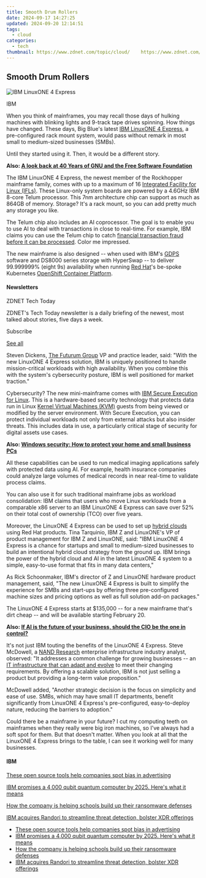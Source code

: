 ```yaml
---
title: Smooth Drum Rollers
date: 2024-09-17 14:27:25
updated: 2024-09-20 12:14:51
tags:
  - cloud
categories:
  - tech
thumbnail: https://www.zdnet.com/topic/cloud/    https://www.zdnet.com/a/img/resize/184a26cb457e61c1189075ca6c005feb68b9e0e7/2024/02/12/4c96e0ae-3b0d-4945-b3b1-c58f8588a732/ibm-linux-main-screenshot-2024-02-12-111312.jpg?width=170&height=96&fit=crop&auto=webp
---
```


## Smooth Drum Rollers

![IBM LinuxONE 4 Express](https://www.zdnet.com/a/img/resize/5e94b354199eab82bedd11552c99d85854b10476/2024/02/11/68e9d3a9-4a3d-4dd0-bb49-f94af8380cad/linuxone4-express.jpg?auto=webp&width=1280)

IBM

When you think of mainframes, you may recall those days of hulking machines with blinking lights and 9-track tape drives spinning. How things have changed. These days, Big Blue's latest [IBM LinuxONE 4 Express](https://www.ibm.com/products/linuxone-4), a pre-configured rack mount system, would pass without remark in most small to medium-sized businesses (SMBs).

Until they started using it. Then, it would be a different story.

**Also: [A look back at 40 Years of GNU and the Free Software Foundation](https://www.zdnet.com/article/40-years-of-gnu-and-the-free-software-foundation/)**

The IBM LinuxONE 4 Express, the newest member of the Rockhopper mainframe family, comes with up to a maximum of 16 [Integrated Facility for Linux (IFLs)](https://www.ibm.com/products/integrated-facility-for-linux). These Linux-only system boards are powered by a 4.6GHz IBM 8-core Telum processor. This 7nm architecture chip can support as much as 864GB of memory. Storage? It's a rack mount, so you can add pretty much any storage you like. 

The Telum chip also includes an AI coprocessor. The goal is to enable you to use AI to deal with transactions in close to real-time. For example, IBM claims you can use the Telum chip to catch [financial transaction fraud before it can be processed](https://newsroom.ibm.com/2021-08-23-IBM-Unveils-On-Chip-Accelerated-Artificial-Intelligence-Processor). Color me impressed. 

The new mainframe is also designed -- when used with IBM's [GDPS](https://www.ibm.com/products/gdps) software and DS8000 series storage with HyperSwap -- to deliver 99.999999% (eight 9s) availability when running [Red Hat](https://www.redhat.com/en)'s be-spoke Kubernetes [OpenShift Container Platform](https://www.redhat.com/en/technologies/cloud-computing/openshift/container-platform). 

#### Newsletters

ZDNET Tech Today

ZDNET's Tech Today newsletter is a daily briefing of the newest, most talked about stories, five days a week.

 Subscribe

[See all](https://www.zdnet.com/newsletters/)

Steven Dickens, [The Futurum Group](https://futurumgroup.com/) VP and practice leader, said: "With the new LinuxONE 4 Express solution, IBM is uniquely positioned to handle mission-critical workloads with high availability. When you combine this with the system's cybersecurity posture, IBM is well positioned for market traction."

Cybersecurity? The new mini-mainframe comes with [IBM Secure Execution for Linux](https://www.ibm.com/docs/en/linux-on-systems?topic=virtualization-secure-execution). This is a hardware-based security technology that protects data run in Linux [Kernel Virtual Machines (KVM)](https://www.redhat.com/en/topics/virtualization/what-is-KVM) guests from being viewed or modified by the server environment. With Secure Execution, you can protect individual workloads not only from external attacks but also insider threats. This includes data in use, a particularly critical stage of security for digital assets use cases.

**Also: [Windows security: How to protect your home and small business PCs](https://www.zdnet.com/article/windows-security-how-to-protect-your-home-and-small-business-pcs/)**

All these capabilities can be used to run medical imaging applications safely with protected data using AI. For example, health insurance companies could analyze large volumes of medical records in near real-time to validate process claims.

You can also use it for such traditional mainframe jobs as workload consolidation: IBM claims that users who move Linux workloads from a comparable x86 server to an IBM LinuxONE 4 Express can save over 52% on their total cost of ownership (TCO) over five years.

Moreover, the LinuxONE 4 Express can be used to set up [hybrid clouds](https://www.zdnet.com/article/red-hat-and-ibm-announce-a-hybrid-cloud-software-marketplace/) using Red Hat products. Tina Tarquinio, IBM Z and LinuxONE's VP of product management for IBM Z and LinuxONE, said: "IBM LinuxONE 4 Express is a chance for startups and small to medium-sized businesses to build an intentional hybrid cloud strategy from the ground up. IBM brings the power of the hybrid cloud and AI in the latest LinuxONE 4 system to a simple, easy-to-use format that fits in many data centers,"

As Rick Schoonmaker, IBM's director of Z and LinuxONE hardware product management, said, "The new LinuxONE 4 Express is built to simplify the experience for SMBs and start-ups by offering three pre-configured machine sizes and pricing options as well as full solution add-on packages." 

The LinuxONE 4 Express starts at $135,000 -- for a new mainframe that's dirt cheap -- and will be available starting February 20\. 

**Also: [If AI is the future of your business, should the CIO be the one in control?](https://www.zdnet.com/article/if-ai-is-the-future-of-your-business-should-the-cio-be-in-control/)**

It's not just IBM touting the benefits of the LinuxONE 4 Express. Steve McDowell, a [NAND Research](https://nand-research.com/) enterprise infrastructure industry analyst, observed: "It addresses a common challenge for growing businesses -- an [IT infrastructure that can adapt and evolve](https://www.forbes.com/sites/stevemcdowell/2024/02/07/ibm-brings-mainframe-to-the-masses-with-linuxone-4-express/?sh=5c7917633ba0) to meet their changing requirements. By offering a scalable solution, IBM is not just selling a product but providing a long-term value proposition."

McDowell added, "Another strategic decision is the focus on simplicity and ease of use. SMBs, which may have small IT departments, benefit significantly from LinuxONE 4 Express's pre-configured, easy-to-deploy nature, reducing the barriers to adoption."

Could there be a mainframe in your future? I cut my computing teeth on mainframes when they really were big iron machines, so I've always had a soft spot for them. But that doesn't matter. When you look at all that the LinuxONE 4 Express brings to the table, I can see it working well for many businesses. 

#### IBM

[These open source tools help companies spot bias in advertising](https://www.zdnet.com/article/ibms-new-open-source-tools-help-companies-spot-bias-in-advertising/ "These open source tools help companies spot bias in advertising")

[IBM promises a 4,000 qubit quantum computer by 2025\. Here's what it means](https://www.zdnet.com/article/ibm-promises-a-4000-qubit-quantum-computer-by-2025-heres-what-it-means/ "IBM promises a 4,000 qubit quantum computer by 2025. Here's what it means")

[How the company is helping schools build up their ransomware defenses](https://www.zdnet.com/article/ibm-is-helping-these-schools-build-up-their-ransomware-defences/ "How the company is helping schools build up their ransomware defenses")

[IBM acquires Randori to streamline threat detection, bolster XDR offerings](https://www.zdnet.com/article/ibm-acquires-randori-to-streamline-threat-detection/ "IBM acquires Randori to streamline threat detection, bolster XDR offerings")

* [These open source tools help companies spot bias in advertising](https://www.zdnet.com/article/ibms-new-open-source-tools-help-companies-spot-bias-in-advertising/ "These open source tools help companies spot bias in advertising")
* [IBM promises a 4,000 qubit quantum computer by 2025\. Here's what it means](https://www.zdnet.com/article/ibm-promises-a-4000-qubit-quantum-computer-by-2025-heres-what-it-means/ "IBM promises a 4,000 qubit quantum computer by 2025. Here's what it means")
* [How the company is helping schools build up their ransomware defenses](https://www.zdnet.com/article/ibm-is-helping-these-schools-build-up-their-ransomware-defences/ "How the company is helping schools build up their ransomware defenses")
* [IBM acquires Randori to streamline threat detection, bolster XDR offerings](https://www.zdnet.com/article/ibm-acquires-randori-to-streamline-threat-detection/ "IBM acquires Randori to streamline threat detection, bolster XDR offerings")

<ins class="adsbygoogle"
     style="display:block"
     data-ad-format="autorelaxed"
     data-ad-client="ca-pub-7571918770474297"
     data-ad-slot="1223367746"></ins>



<ins class="adsbygoogle"
     style="display:block"
     data-ad-client="ca-pub-7571918770474297"
     data-ad-slot="8358498916"
     data-ad-format="auto"
     data-full-width-responsive="true"></ins>

